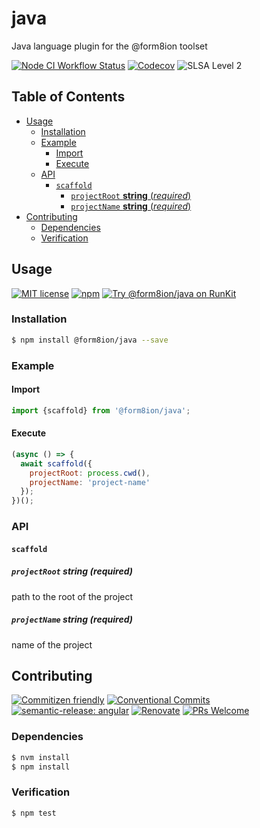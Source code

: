 # java

Java language plugin for the @form8ion toolset

<!--status-badges start -->

[![Node CI Workflow Status][github-actions-ci-badge]][github-actions-ci-link]
[![Codecov][coverage-badge]][coverage-link]
![SLSA Level 2][slsa-badge]

<!--status-badges end -->

## Table of Contents

* [Usage](#usage)
  * [Installation](#installation)
  * [Example](#example)
    * [Import](#import)
    * [Execute](#execute)
  * [API](#api)
    * [`scaffold`](#scaffold)
      * [`projectRoot` __string__ (_required_)](#projectroot-string-required)
      * [`projectName` __string__ (_required_)](#projectname-string-required)
* [Contributing](#contributing)
  * [Dependencies](#dependencies)
  * [Verification](#verification)

## Usage

<!--consumer-badges start -->

[![MIT license][license-badge]][license-link]
[![npm][npm-badge]][npm-link]
[![Try @form8ion/java on RunKit][runkit-badge]][runkit-link]

<!--consumer-badges end -->

### Installation

```sh
$ npm install @form8ion/java --save
```

### Example

#### Import

```javascript
import {scaffold} from '@form8ion/java';
```

#### Execute

```javascript
(async () => {
  await scaffold({
    projectRoot: process.cwd(),
    projectName: 'project-name'
  });
})();
```

### API

#### `scaffold`

##### `projectRoot` __string__ (_required_)

path to the root of the project

##### `projectName` __string__ (_required_)

name of the project

## Contributing

<!--contribution-badges start -->

[![Commitizen friendly][commitizen-badge]][commitizen-link]
[![Conventional Commits][commit-convention-badge]][commit-convention-link]
[![semantic-release: angular][semantic-release-badge]][semantic-release-link]
[![Renovate][renovate-badge]][renovate-link]
[![PRs Welcome][PRs-badge]][PRs-link]

<!--contribution-badges end -->

### Dependencies

```sh
$ nvm install
$ npm install
```

### Verification

```sh
$ npm test
```

[commitizen-link]: http://commitizen.github.io/cz-cli/

[commitizen-badge]: https://img.shields.io/badge/commitizen-friendly-brightgreen.svg

[commit-convention-link]: https://conventionalcommits.org

[commit-convention-badge]: https://img.shields.io/badge/Conventional%20Commits-1.0.0-yellow.svg

[semantic-release-link]: https://github.com/semantic-release/semantic-release

[semantic-release-badge]: https://img.shields.io/badge/semantic--release-angular-e10079?logo=semantic-release

[renovate-link]: https://renovatebot.com

[renovate-badge]: https://img.shields.io/badge/renovate-enabled-brightgreen.svg?logo=renovatebot

[PRs-link]: https://makeapullrequest.com

[PRs-badge]: https://img.shields.io/badge/PRs-welcome-brightgreen.svg

[github-actions-ci-link]: https://github.com/form8ion/java/actions?query=workflow%3A%22Node.js+CI%22+branch%3Amaster

[github-actions-ci-badge]: https://img.shields.io/github/actions/workflow/status/form8ion/java/node-ci.yml.svg?branch=master&logo=github

[coverage-link]: https://codecov.io/github/form8ion/java

[coverage-badge]: https://img.shields.io/codecov/c/github/form8ion/java?logo=codecov

[slsa-badge]: https://slsa.dev/images/gh-badge-level2.svg

[license-link]: LICENSE

[license-badge]: https://img.shields.io/github/license/form8ion/java.svg

[npm-link]: https://www.npmjs.com/package/@form8ion/java

[npm-badge]: https://img.shields.io/npm/v/@form8ion/java?logo=npm

[runkit-link]: https://npm.runkit.com/@form8ion/java

[runkit-badge]: https://badge.runkitcdn.com/@form8ion/java.svg
